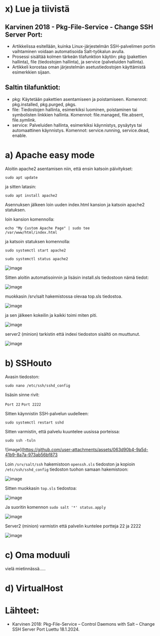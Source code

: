 # x) Lue ja tiivistä

## Karvinen 2018 - Pkg-File-Service - Change SSH Server Port:
* Artikkelissa esitellään, kuinka Linux-järjestelmän SSH-palvelimen portin vaihtaminen voidaan automatisoida Salt-työkalun avulla.
* Prosessi sisältää kolmen tärkeän tilafunktion käytön: pkg (pakettien hallinta), file (tiedostojen hallinta), ja service (palveluiden hallinta).
* Artikkeli korostaa oman järjestelmän asetustiedostojen käyttämistä esimerkkien sijaan.

## Saltin tilafunktiot:

* pkg: Käytetään pakettien asentamiseen ja poistamiseen.
  Komennot: pkg.installed, pkg.purged, pkgs.
* file: Tiedostojen hallinta, esimerkiksi luominen, poistaminen tai symbolisten linkkien hallinta.
  Komennot: file.managed, file.absent, file.symlink.
* service: Palveluiden hallinta, esimerkiksi käynnistys, pysäytys tai automaattinen käynnistys.
  Komennot: service.running, service.dead, enable.

# a) Apache easy mode

Aloitin apache2 asentamisen niin, että ensin katsoin päivitykset:

<code>sudo apt update</code> 

ja sitten latasin:

<code>sudo apt install apache2</code>


Asennuksen jälkeen loin uuden index.html kansion ja katsoin apache2 statuksen.


loin kansion komennolla:

<code>echo "My Custom Apache Page" | sudo tee /var/www/html/index.html</code>

ja katsoin statuksen komennolla:

<code>sudo systemctl start apache2</code>

<code>sudo systemctl status apache2</code>


![image](https://github.com/user-attachments/assets/79e913ea-9f48-4648-be2e-8059e61b27e4)



Sitten aloitin automatisoinnin ja lisäsin install.sls tiedostoon nämä tiedot:



![image](https://github.com/user-attachments/assets/ae3e3987-a787-413e-a0a0-3e1b3c172419)


muokkasin /srv/salt hakemistossa olevaa top.sls tiedostoa.


![image](https://github.com/user-attachments/assets/92637aae-a845-48fc-8bd9-36571e1c9a8e)



ja sen jälkeen kokeilin ja kaikki toimi miten piti.


![image](https://github.com/user-attachments/assets/992e7b0c-82b2-4a3e-bddf-f156a9c2fde0)


server2 (minion) tarkistin että indexi tiedoston sisältö on muuttunut.


![image](https://github.com/user-attachments/assets/440a73b5-8bc1-40e3-bff4-523d393308cc)




# b) SSHouto

Avasin tiedoston:

<code>sudo nano /etc/ssh/sshd_config</code>

lisäsin sinne rivit:

<code>Port 22</code>
<code>Port 2222</code>

Sitten käynnistin SSH-palvelun uudelleen:

<code>sudo systemctl restart sshd</code>


Sitten varmistin, että palvelu kuuntelee uusissa porteissa:

<code>sudo ssh -tuln</code>

![image](https://github.com/user-attachments/assets/063d90b4-9a5d-41b9-8a7a-973ab56bf873


Loin <code>/srv/salt/ssh</code> hakemistoon <code>openssh.sls</code> tiedoston ja kopioin <code>/etc/ssh/sshd_config</code> tiedoston tuohon samaan hakemistoon:

![image](https://github.com/user-attachments/assets/08507773-8b09-42ca-8860-6f5dc189188e)


Sitten muokkasin <code>top.sls</code> tiedostoa:

![image](https://github.com/user-attachments/assets/219bf2aa-6b3e-4377-8f3e-cb79c513bb83)


Ja suoritin komennon <code>sudo salt '*' status.apply</code>

![image](https://github.com/user-attachments/assets/eb2086fd-9abe-41a9-9bdb-dc3d4113dd16)


Server2 (minion) varmistin että palvelin kuntelee portteja 22 ja 2222

![image](https://github.com/user-attachments/assets/5b176b07-58fa-4fee-83a0-0eb6b88c0ae6)



# c) Oma moduuli

vielä mietinnässä.....





# d) VirtualHost













  # Lähteet:

* Karvinen 2018: Pkg-File-Service – Control Daemons with Salt – Change SSH Server Port Luettu 18.1.2024.
